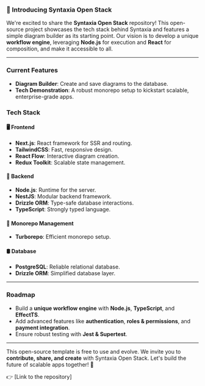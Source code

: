 ### 🚀 Introducing Syntaxia Open Stack

We're excited to share the **Syntaxia Open Stack** repository! This open-source project showcases the tech stack behind Syntaxia and features a simple diagram builder as its starting point. Our vision is to develop a unique **workflow engine**, leveraging **Node.js** for execution and **React** for composition, and make it accessible to all.

---

### **Current Features**

- **Diagram Builder**: Create and save diagrams to the database.
- **Tech Demonstration**: A robust monorepo setup to kickstart scalable, enterprise-grade apps.

### **Tech Stack**

#### 🖥️ **Frontend**

- **Next.js**: React framework for SSR and routing.
- **TailwindCSS**: Fast, responsive design.
- **React Flow**: Interactive diagram creation.
- **Redux Toolkit**: Scalable state management.

#### 🔧 **Backend**

- **Node.js**: Runtime for the server.
- **NestJS**: Modular backend framework.
- **Drizzle ORM**: Type-safe database interactions.
- **TypeScript**: Strongly typed language.

#### 📂 **Monorepo Management**

- **Turborepo**: Efficient monorepo setup.

#### 🛢️ **Database**

- **PostgreSQL**: Reliable relational database.
- **Drizzle ORM**: Simplified database layer.

---

### **Roadmap**

- Build a **unique workflow engine** with **Node.js**, **TypeScript**, and **EffectTS**.
- Add advanced features like **authentication**, **roles & permissions**, and **payment integration**.
- Ensure robust testing with **Jest & Supertest**.

---

This open-source template is free to use and evolve. We invite you to **contribute, share, and create** with Syntaxia Open Stack. Let's build the future of scalable apps together! 🌟

👉 [Link to the repository]
